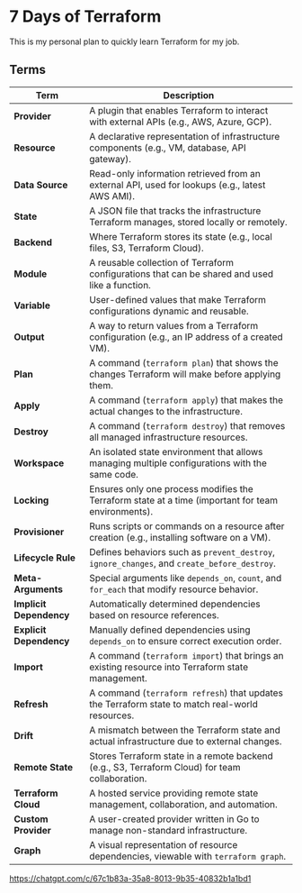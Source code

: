 # 7 Days of Terraform
This is my personal plan to quickly learn Terraform for my job.

## Terms
| Term | Description |
|------|------------|
| **Provider** | A plugin that enables Terraform to interact with external APIs (e.g., AWS, Azure, GCP). |
| **Resource** | A declarative representation of infrastructure components (e.g., VM, database, API gateway). |
| **Data Source** | Read-only information retrieved from an external API, used for lookups (e.g., latest AWS AMI). |
| **State** | A JSON file that tracks the infrastructure Terraform manages, stored locally or remotely. |
| **Backend** | Where Terraform stores its state (e.g., local files, S3, Terraform Cloud). |
| **Module** | A reusable collection of Terraform configurations that can be shared and used like a function. |
| **Variable** | User-defined values that make Terraform configurations dynamic and reusable. |
| **Output** | A way to return values from a Terraform configuration (e.g., an IP address of a created VM). |
| **Plan** | A command (`terraform plan`) that shows the changes Terraform will make before applying them. |
| **Apply** | A command (`terraform apply`) that makes the actual changes to the infrastructure. |
| **Destroy** | A command (`terraform destroy`) that removes all managed infrastructure resources. |
| **Workspace** | An isolated state environment that allows managing multiple configurations with the same code. |
| **Locking** | Ensures only one process modifies the Terraform state at a time (important for team environments). |
| **Provisioner** | Runs scripts or commands on a resource after creation (e.g., installing software on a VM). |
| **Lifecycle Rule** | Defines behaviors such as `prevent_destroy`, `ignore_changes`, and `create_before_destroy`. |
| **Meta-Arguments** | Special arguments like `depends_on`, `count`, and `for_each` that modify resource behavior. |
| **Implicit Dependency** | Automatically determined dependencies based on resource references. |
| **Explicit Dependency** | Manually defined dependencies using `depends_on` to ensure correct execution order. |
| **Import** | A command (`terraform import`) that brings an existing resource into Terraform state management. |
| **Refresh** | A command (`terraform refresh`) that updates the Terraform state to match real-world resources. |
| **Drift** | A mismatch between the Terraform state and actual infrastructure due to external changes. |
| **Remote State** | Stores Terraform state in a remote backend (e.g., S3, Terraform Cloud) for team collaboration. |
| **Terraform Cloud** | A hosted service providing remote state management, collaboration, and automation. |
| **Custom Provider** | A user-created provider written in Go to manage non-standard infrastructure. |
| **Graph** | A visual representation of resource dependencies, viewable with `terraform graph`. |


https://chatgpt.com/c/67c1b83a-35a8-8013-9b35-40832b1a1bd1